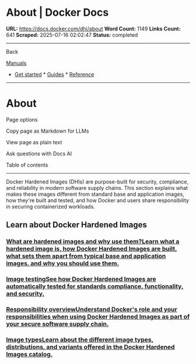 # About | Docker Docs

**URL:** https://docs.docker.com/dhi/about
**Word Count:** 1149
**Links Count:** 641
**Scraped:** 2025-07-16 02:02:47
**Status:** completed

---

Back

[Manuals](https://docs.docker.com/manuals/)

  * [Get started](https://docs.docker.com/get-started/)   * [Guides](https://docs.docker.com/guides/)   * [Reference](https://docs.docker.com/reference/)

* * *

# About

Page options

Copy page as Markdown for LLMs

View page as plain text

Ask questions with Docs AI

Table of contents

* * *

Docker Hardened Images \(DHIs\) are purpose-built for security, compliance, and reliability in modern software supply chains. This section explains what makes these images different from standard base and application images, how they're built and tested, and how Docker and users share responsibility in securing containerized workloads.

## Learn about Docker Hardened Images

### [What are hardened images and why use them?Learn what a hardened image is, how Docker Hardened Images are built, what sets them apart from typical base and application images, and why you should use them.](https://docs.docker.com/dhi/about/what/)

### [Image testingSee how Docker Hardened Images are automatically tested for standards compliance, functionality, and security.](https://docs.docker.com/dhi/about/test/)

### [Responsibility overviewUnderstand Docker's role and your responsibilities when using Docker Hardened Images as part of your secure software supply chain.](https://docs.docker.com/dhi/about/responsibility/)

### [Image typesLearn about the different image types, distributions, and variants offered in the Docker Hardened Images catalog.](https://docs.docker.com/dhi/about/available/)